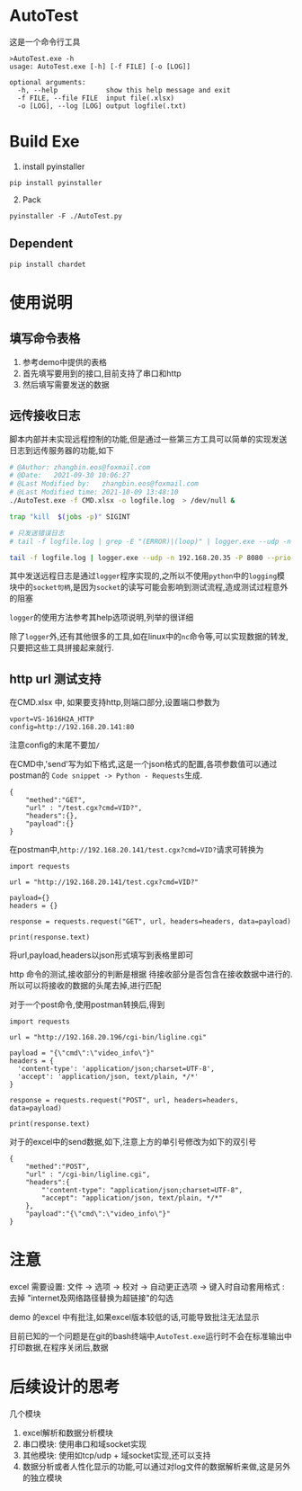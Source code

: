 # AutoTest

这是一个命令行工具
```
>AutoTest.exe -h
usage: AutoTest.exe [-h] [-f FILE] [-o [LOG]]

optional arguments:
  -h, --help            show this help message and exit
  -f FILE, --file FILE  input file(.xlsx)
  -o [LOG], --log [LOG] output logfile(.txt)
```
# Build Exe

1. install pyinstaller
```
pip install pyinstaller
```
2. Pack
```
pyinstaller -F ./AutoTest.py
```

## Dependent

```
pip install chardet
```
# 使用说明
## 填写命令表格
1. 参考demo中提供的表格
2. 首先填写要用到的接口,目前支持了串口和http
3. 然后填写需要发送的数据

## 远传接收日志
脚本内部并未实现远程控制的功能,但是通过一些第三方工具可以简单的实现发送日志到远传服务器的功能,如下
```bash
# @Author: zhangbin.eos@foxmail.com
# @Date:   2021-09-30 10:06:27
# @Last Modified by:   zhangbin.eos@foxmail.com
# @Last Modified time: 2021-10-09 13:48:10
./AutoTest.exe -f CMD.xlsx -o logfile.log  > /dev/null &

trap "kill  $(jobs -p)" SIGINT

# 只发送错误日志
# tail -f logfile.log | grep -E "(ERROR)|(loop)" | logger.exe --udp -n 192.168.20.35 -P 8080 --rfc5424 --prio-prefix

tail -f logfile.log | logger.exe --udp -n 192.168.20.35 -P 8080 --prio-prefix
```
其中发送远程日志是通过`logger`程序实现的,之所以不使用`python`中的`logging`模块中的`socket句柄`,是因为`socket`的读写可能会影响到测试流程,造成测试过程意外的阻塞

`logger`的使用方法参考其help选项说明,列举的很详细

除了`logger`外,还有其他很多的工具,如在linux中的`nc`命令等,可以实现数据的转发,只要把这些工具拼接起来就行.

## http url 测试支持
在CMD.xlsx 中, 如果要支持http,则端口部分,设置端口参数为
```
vport=VS-1616H2A_HTTP
config=http://192.168.20.141:80
```
注意config的末尾不要加`/`

在CMD中,'send'写为如下格式,这是一个json格式的配置,各项参数值可以通过postman的 `Code snippet -> Python - Requests`生成.
```
{
	"methed":"GET",
	"url" : "/test.cgx?cmd=VID?",
	"headers":{},
	"payload":{}
}
```
在postman中,`http://192.168.20.141/test.cgx?cmd=VID?`请求可转换为
```
import requests

url = "http://192.168.20.141/test.cgx?cmd=VID?"

payload={}
headers = {}

response = requests.request("GET", url, headers=headers, data=payload)

print(response.text)
```
将url,payload,headers以json形式填写到表格里即可

http 命令的测试,接收部分的判断是根据 待接收部分是否包含在接收数据中进行的.所以可以将接收的数据的头尾去掉,进行匹配

对于一个post命令,使用postman转换后,得到
```
import requests

url = "http://192.168.20.196/cgi-bin/ligline.cgi"

payload = "{\"cmd\":\"video_info\"}"
headers = {
  'content-type': 'application/json;charset=UTF-8',
  'accept': 'application/json, text/plain, */*'
}

response = requests.request("POST", url, headers=headers, data=payload)

print(response.text)

```
对于的excel中的send数据,如下,注意上方的单引号修改为如下的双引号
```
{
	"methed":"POST",
	"url" : "/cgi-bin/ligline.cgi",
	"headers":{
		"'content-type": "application/json;charset=UTF-8",
		"accept": "application/json, text/plain, */*"
	},
	"payload":"{\"cmd\":\"video_info\"}"
}

```
# 注意

excel 需要设置: 文件 -> 选项 -> 校对 -> 自动更正选项 -> 键入时自动套用格式 : 去掉 "internet及网络路径替换为超链接"的勾选

demo 的excel 中有批注,如果excel版本较低的话,可能导致批注无法显示

目前已知的一个问题是在git的bash终端中,`AutoTest.exe`运行时不会在标准输出中打印数据,在程序关闭后,数据

# 后续设计的思考

几个模块
1. excel解析和数据分析模块
2. 串口模块: 使用串口和域socket实现
3. 其他模块: 使用如tcp/udp + 域socket实现,还可以支持
4. 数据分析或者人性化显示的功能,可以通过对log文件的数据解析来做,这是另外的独立模块


